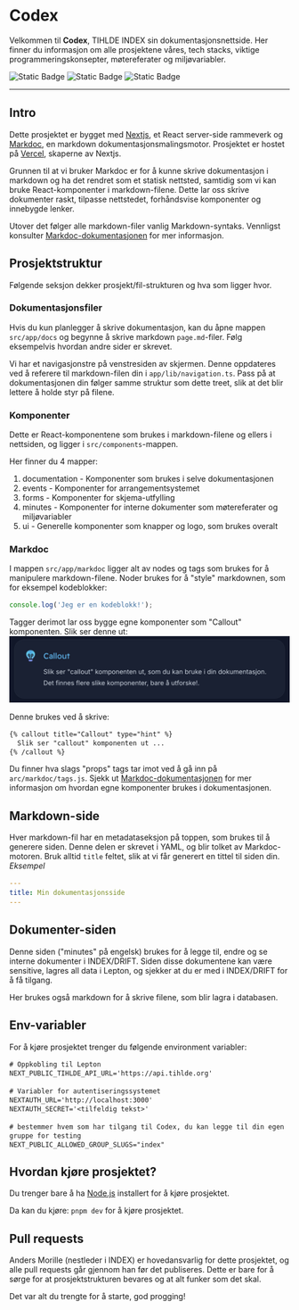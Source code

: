 # Codex

Velkommen til **Codex**, TIHLDE INDEX sin dokumentasjonsnettside.
Her finner du informasjon om alle prosjektene våres, tech stacks, viktige programmeringskonsepter, møtereferater og miljøvariabler.


![Static Badge](https://img.shields.io/badge/Language-Typescript-blue?logo=typescript)
![Static Badge](https://img.shields.io/badge/Framework-NextJS-black?logo=nextdotjs)
![Static Badge](https://img.shields.io/badge/Documentation-MarkDoc-green?logo=markdown)

-----

## Intro

Dette prosjektet er bygget med [Nextjs](https://nextjs.org/), et React server-side rammeverk og
[Markdoc](https://markdoc.dev/), en markdown dokumentasjonsmalingsmotor.
Prosjektet er hostet på [Vercel](https://vercel.com/), skaperne av Nextjs.

Grunnen til at vi bruker Markdoc er for å kunne skrive dokumentasjon i markdown og ha det
rendret som et statisk nettsted, samtidig som vi kan bruke React-komponenter i markdown-filene.
Dette lar oss skrive dokumenter raskt, tilpasse nettstedet, forhåndsvise komponenter og
innebygde lenker.

Utover det følger alle markdown-filer vanlig Markdown-syntaks. Vennligst konsulter
[Markdoc-dokumentasjonen](https://markdoc.dev/docs) for mer informasjon.

## Prosjektstruktur

Følgende seksjon dekker prosjekt/fil-strukturen og hva som ligger hvor.

### Dokumentasjonsfiler

Hvis du kun planlegger å skrive dokumentasjon, kan du åpne mappen `src/app/docs` og
begynne å skrive markdown `page.md`-filer. Følg eksempelvis hvordan andre sider er skrevet.

Vi har et navigasjonstre på venstresiden av skjermen. Denne oppdateres ved å referere til markdown-filen din i `app/lib/navigation.ts`. Pass på at dokumentasjonen din følger samme struktur som dette treet, slik at det blir lettere å holde styr på filene.

### Komponenter

Dette er React-komponentene som brukes i markdown-filene og ellers i nettsiden, og ligger i `src/components`-mappen.

Her finner du 4 mapper:
1. documentation - Komponenter som brukes i selve dokumentasjonen
2. events - Komponenter for arrangementsystemet
3. forms - Komponenter for skjema-utfylling
4. minutes - Komponenter for interne dokumenter som møtereferater og miljøvariabler
5. ui - Generelle komponenter som knapper og logo, som brukes overalt

### Markdoc

I mappen `src/app/markdoc` ligger alt av nodes og tags som brukes for å manipulere markdown-filene. Noder brukes for å "style" markdownen, som for eksempel kodeblokker:

```javascript
console.log('Jeg er en kodeblokk!');
```

Tagger derimot lar oss bygge egne komponenter som "Callout" komponenten. Slik ser denne ut:
![callout bilde eksempel](callout-example.png)

Denne brukes ved å skrive:
```
{% callout title="Callout" type="hint" %}
  Slik ser "callout" komponenten ut ...
{% /callout %}
```

Du finner hva slags "props" tags tar imot ved å gå inn på `arc/markdoc/tags.js`. Sjekk ut [Markdoc-dokumentasjonen](https://markdoc.dev/docs/tags) for mer informasjon om hvordan egne komponenter brukes i dokumentasjonen.

## Markdown-side

Hver markdown-fil har en metadataseksjon på toppen, som brukes til å generere siden. Denne
delen er skrevet i YAML, og blir tolket av Markdoc-motoren. Bruk alltid `title` feltet, slik at
vi får generert en tittel til siden din.
_Eksempel_

```yaml
---
title: Min dokumentasjonsside
---
```

## Dokumenter-siden

Denne siden ("minutes" på engelsk) brukes for å legge til, endre og se interne dokumenter i INDEX/DRIFT. Siden disse dokumentene kan være sensitive, lagres all data i Lepton, og sjekker at du er med i INDEX/DRIFT for å få tilgang.

Her brukes også markdown for å skrive filene, som blir lagra i databasen.

## Env-variabler

For å kjøre prosjektet trenger du følgende environment variabler:
```
# Oppkobling til Lepton
NEXT_PUBLIC_TIHLDE_API_URL='https://api.tihlde.org'

# Variabler for autentiseringssystemet
NEXTAUTH_URL='http://localhost:3000'
NEXTAUTH_SECRET='<tilfeldig tekst>'

# bestemmer hvem som har tilgang til Codex, du kan legge til din egen gruppe for testing
NEXT_PUBLIC_ALLOWED_GROUP_SLUGS="index" 
```

## Hvordan kjøre prosjektet?

Du trenger bare å ha [Node.js](https://nodejs.org/en) installert for å kjøre prosjektet.

Da kan du kjøre: `pnpm dev` for å kjøre prosjektet.

## Pull requests

Anders Morille (nestleder i INDEX) er hovedansvarlig for dette prosjektet, og alle pull requests går gjennom han før det publiseres. Dette er bare for å sørge for at prosjektstrukturen bevares og at alt funker som det skal.

Det var alt du trengte for å starte, god progging!
